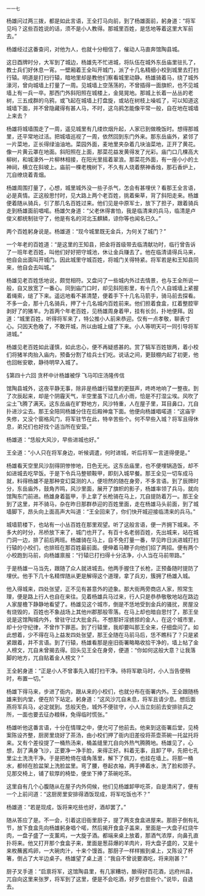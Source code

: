     一一七 

   杨雄问过两三拨，都是如此言语，王全打马向前，到了杨雄面前，躬身道：“将军见吗？这些百姓说的话，须不是小人教得。那城里百姓，是恁地等着这里大军前去。”

   杨雄经过这番查问，对他为人，也就十分相信了，催动人马直奔馆陶县城。

   这日酉牌时分，大军到了城边，杨雄先不忙进城，将队伍在城外东岳庙里驻扎了，教士兵们好休息一宵。一壁厢着王全叫开城门，派了十几名精细小校到城里去打扫行辕。明道是打扫行辕，暗地里却是教他们察看城里动静。杨雄骑着马，绕了城外濠河，曾向城墙上打量了一周。见城墙上空荡荡的，不曾插得一面旗帜，也不见城墙上有一兵一卒。那西门外斜阳照在城楼上，金晃晃地。那城上长着一丛丛的老树，三五成群的乌鸦，或飞起在城墙上打盘旋，或站在树枝上噪呱了，可以知道这城墙下面，并不曾隐藏得有甚人马，不时，这乌鸦怎能像平常一般，自在地在城墙上来去？

   杨雄将城墙围走了一周，遥见城里有几缕炊烟升起，人家已到做晚饭时。想得那城里，还平常地过活。把城墙巡视了一周，依然回到东门外来。那东岳庙外，紧邻了一片菜地，正长得绿油油地。菜园外面，麦地里夹杂着几块油菜地，正开了黄花。像一片黄云罩在地面。斜阳照在上面，那菜花益发黄得发了光彩。庙门口几棵高大柳树，和城濠外一片柳林相接，在阳光里摇着翠浪。那菜花外面，有一座小小的土神祠，横立在斜坡上。庙前一棵老槐树下，不久有人烧着祭神香烛，那石香炉上，兀自缭烧着青烟。

   杨雄周围打量了，心想，城里城外没一些子杀气，怎会有甚埋伏？看那王全言语，必是真情。正这般思忖时，见大路上两个老百姓，挑着柴草，背了斜阳走来。杨雄便着随从骑兵，引了那几名百姓过来。他们见是中原军士，放下了担子，跟着骑兵走到杨雄面前唱喏。杨雄欠身道：“父老休得害怕，我是临清来的兵马，临清是卢俊义都统制驻守了，他是有名的河北玉麒鳞，谅你等也闻名已久。”

   两个百姓躬身说是。杨雄道：“现今城里既无金兵，为何关了城门？”

   一个年老的百姓道：“是这里的王知县，把金将首级带去临清献功时，临行曾告诉了一班年老百姓，叫他们好好把守城池，休让金兵赚去了。他在临清请得兵马来，他自会出面叫开城门。因此城里守城百姓，将城门关得特紧。将军若是和王知县同来，他自会去叫城。”

   杨雄见老百姓恁地说，颇觉相符。又盘问了一些城内外过去情景，也与王全所说一般，自又放宽了一番心。同到庙门口时，却见斜阳影里，有十几个人自城墙上紧握着绳索，缒了下来。遥远地看不甚清楚，便着手下十几名马箭手，骑马前去探看。不多一会，那十几名骑兵，押了十几名城内百姓前来。他们担着食盒，扛着整腔宰剥好了的猪羊。为首两个年老百姓，见杨雄周身着甲，挂有长剑，扑地便拜。因道：“城里百姓，听得将军来了，特公推小人前来恭迎。仅有一点孝敬，聊表寸心。只因天色晚了，不敢开城，所以由城上缱了下来。小人等明天可一同引导将军进城。”

   杨雄见老百姓如此谨慎，如此忠心，便不再疑惑甚的。赏了犒军百姓银两，着小校们将猪羊肉抬入庙内，预备分割了给兵士们吃。说话之间，更鼓棚内起了初更，他也回帐安歇，静待明早入城了。

   §第四十六回 贪杯中计杨雄被俘 飞马叩庄汤隆传信

   馆陶县城外，这夜平静无事，除非是杨雄行辕里的更鼓声，咚咚地响了一整夜。到了次辰起来，却是个阴霾天气，半空里虽下过几点小雨，恰是不打湿尘埃。风吹了尘土飞腾了满天。这东岳庙在旷野地方，风沙特重，人在屋子里，耳目鼻口，兀自扑进沙尘去。那王全陪同杨雄分住在后殿神龛下面。他便向杨雄唱喏道：“这庙宇失修，又没个窗格风门，将军驻节在此，特辛苦些个。何不早些入城？将军且得休息，弟兄们也好找个适当所在安营。”

   杨雄道：“恁般大风沙，早些进城也好。”

   王全道：“小人只在将军身边，听候调遣，何时进城，听后将军一言道得便是。”

   杨雄看天空里风沙刮得阴惨惨地，日色无光。这东岳庙里，也不便埋锅造饭，却不如进城去吃早饭。于是下令兵马整顿鞍甲，即刻入城早餐。那王全见一切车成马就，料得杨雄不是那种变幻莫测的人，便坦然的随在身旁，不多言语。到了辰牌时分，东岳庙外，鼓角齐鸣，风沙里面，展开了旗帜的影子，杨雄率领了兵马，就向馆陶东门前进。杨雄身着盔甲，手上拿了长枪骑在马上，兀自提防着万一。那王全到了这里，并不骑马，杂在昨日那群恭迎的百姓里面，走在杨雄马头前面，到了城墙脚下，昂头向上面高声大叫道：“王全回来了，你们快开城迎接临清来的兵马。”

   城墙箭楼下，也站有一小丛百姓在那里观望。听了这般言语，便一齐拥下城来。不多大的时分，吊桥放下来了，城门也开了。有百十名老弱百姓，先出城来，站在城门洞一边，排了前后两班。杨雄骑在马上，自不免打量一番，早见昨日派进城打扫行辕的小校们，也排班在那百姓最前面。便伸着马鞭子向他们招了两招。便有两个小校跑到马前，向杨雄禀报：“行辕已打扫得十分洁净，小人当在马前带路。”

   于是杨雄一马当先，跟随了众人就进城去。他两手握住了长枪，正预备随时提防了埋伏。他手下几十名精悍随从更是解得这个道理，拿了兵刃，簇拥了杨雄入城。

   他入得城来，四处张望，正不见有甚意外的迹象。那大街两旁商店人家，照常生理，便是路上行人也自在来往。见着杨雄兵马过来，行人只是恭恭敬敬地站在路边人家屋檐下静静地看望了。杨雄见这个城市，倒是不恁地受到金兵的骚扰，房屋没有烧毁的，百姓也不象战场上其他州郡那般零落。在马上却也暗自思忖了，那王垒说是这馆陶城内外，曾驻守过大批金兵。不想那奸淫掳掠的金人，在这个城市里，却十分守纪律，不曾作下罪恶。到了行辕里，我却要叫那王全来，仔细盘问了。如此想着，少不得在马上益发四处张望，那王全随在马前马后，恁不瞧科了？只是紧紧跟着，并不言语。到了行辕，杨雄看那是座旧衙署略略收拾干净的，墙上帖了金人榜文，兀自未曾揭去得。回头见王全在身旁，便道：“你如何这般大意？让我落脚的地方，兀自贴着金人榜文？”

   王全躬身道：“正是小人不曾事先入城打扫干净。待将军歇马时，小人当告便稍时，布置一切。”

   杨雄下得马来，步进了衙内，跟从来的小校们，也就分布在衙署内外。王全跟随杨雄来到内堂，便在阶下站定。躬身道：“这风沙兀自未息，将军且请少息。想后面燕将军兵马，必定就到。恁般天色，城外不便驻守，小人当立刻前去安排驻兵之所，一面也要去征办粮秣，免得临时慌张。”

   杨雄听他这番言语，十分在情理之中，便允可了他前去。他来到这衙署后堂，见椅案陈设齐整，厨房里烧好了茶汤，由小校们押了衙内旧差役将茶壶茶碗一托盆托将来。又有个差役提了一桶热汤来，桶盖缝里兀自向外热气腾腾地。杨雄见了，心想，刮了满身飞沙，正要净一净手脸，来得正好。料着无事，且卸了甲，先把七孔里尘土洗洗干净。于是把枪倚在墙角落里，解下了佩刀，也挂在墙上。将那一桶水，都倾在脸盆架上洗脸盆里。弯了腰，卷起衣袖，两手捧着水，洗了脸和颈子。见那交椅上，铺了软厚的椅垫，便坐下捧了茶碗吃茶。

   这里自有几个心腹随从在屋子内外伺候，他们见杨雄卸甲吃茶，自是清闲了，便有一个上前问道：“这厨房里安排得酒饭现成，将军吃饭也不？”

   杨雄道：“若是现成，饭将来吃些也好，酒却罢了。”

   随从答应了是。不一会，引着这旧衙里厨子，提了两支食盒进屋来。那厨子倒有礼节，放下食盒先向杨雄躬身唱个喏，然后揭开食盒子盖来，里面是一大盘子红烧牛肉，一盘子盛了一支薰鸡，一大旋子酒。都端来桌上放着，那酒气浓厚，向鼻孔直扑将来。他又打开那个食盒子来，里面是葱蒜爆的羊肉片，将大盘子盛的，又是十来枚蘸酱鸡卵，一大碗肉汁，十来个馒首。那厨子一样样搬到桌上，又陈设了杯箸，倒占了大半边桌子。杨雄望了桌上道：“我自不曾说要酒吃，将来刚甚？”

   厨子叉手道：“启禀将军，这馆陶县里，有几家糟坊，酿得好百花酒，远府州县，兀自向这里来张罗，将军到了这里，便是不会吃酒，好歹也尝些个。”说毕，自退去。

